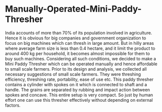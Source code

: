 # Manually-Operated-Mini-Paddy-Thresher
India accounts of more than 70% of its population involved in agriculture. Hence it is obvious
for big companies and government organization to focus on big machines which can thresh in
large amount. But in hilly areas where average farm size is less than 0.4 hectare, and it limit the
product to around 400 kg per household, it becomes almost impossible for them to buy such
machines. Considering all such conditions, we decided to make a Mini Paddy Thresher which
can be operated manually and hence affordable to small scale farmers.
Prior to its design and analysis, we collected all necessary suggestions of small scale farmers.
They were threshing efficiency, threshing rate, portability, ease of use etc. This paddy thresher
contains a cylinder with spokes on it which is connected to shaft and a handle. The grains are
separated by rubbing and impact action between spokes and concave.
This entire setup is very compact. So just by human effort one can use this thresher effectively
without depending on external factors.
